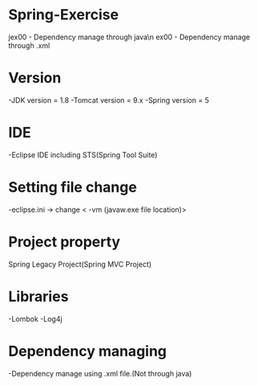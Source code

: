 # Spring-Exercise
jex00 - Dependency manage through java\n
ex00 - Dependency manage through .xml


# Version
-JDK version = 1.8
-Tomcat version = 9.x 
-Spring version = 5

# IDE
-Eclipse IDE including STS(Spring Tool Suite)

# Setting file change
-eclipse.ini -> change
<
-vm
(javaw.exe file location)>
>

# Project property
Spring Legacy Project(Spring MVC Project)

# Libraries
-Lombok 
-Log4j

# Dependency managing
-Dependency manage using .xml file.(Not through java)




